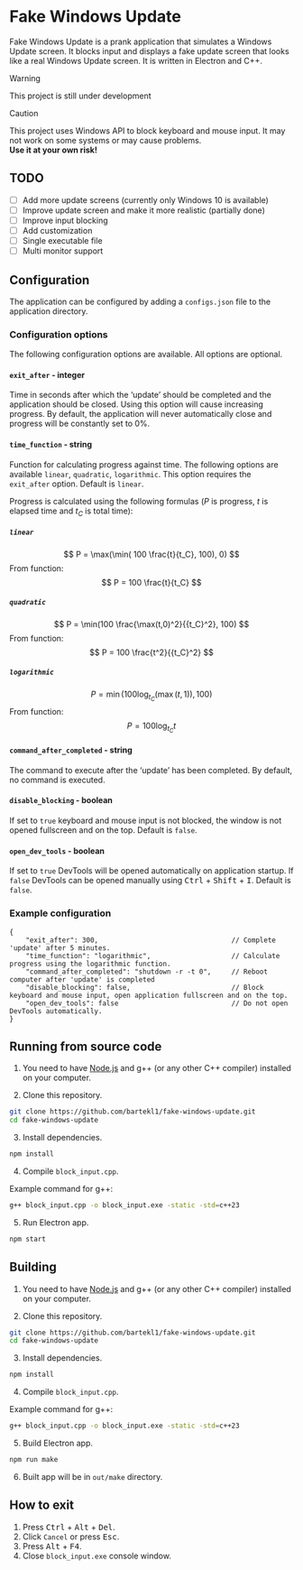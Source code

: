 # Fake Windows Update

Fake Windows Update is a prank application that simulates a Windows Update screen. It blocks input and displays a fake update screen that looks like a real Windows Update screen. It is written in Electron and C++.

> [!WARNING]
> This project is still under development

> [!CAUTION]
> This project uses Windows API to block keyboard and mouse input. It may not work on some systems or may cause problems. \
> **Use it at your own risk!**

## TODO

- [ ] Add more update screens (currently only Windows 10 is available)
- [ ] Improve update screen and make it more realistic (partially done)
- [ ] Improve input blocking
- [ ] Add customization
- [ ] Single executable file
- [ ] Multi monitor support

## Configuration

The application can be configured by adding a `configs.json` file to the application directory.

### Configuration options

The following configuration options are available. All options are optional.

#### `exit_after` - integer

Time in seconds after which the ‘update’ should be completed and the application should be closed. Using this option will cause increasing progress. By default, the application will never automatically close and progress will be constantly set to 0%.

#### `time_function` - string

Function for calculating progress against time. The following options are available `linear`, `quadratic`, `logarithmic`. This option requires the `exit_after` option. Default is `linear`.

Progress is calculated using the following formulas ($P$ is progress, $t$ is elapsed time and $t_C$ is total time):

##### `linear`

$$ P = \max(\min( 100 \frac{t}{t_C}, 100), 0) $$
From function:
$$ P = 100 \frac{t}{t_C} $$

##### `quadratic`

$$ P = \min(100 \frac{\max(t,0)^2}{{t_C}^2}, 100) $$
From function:
$$ P = 100 \frac{t^2}{{t_C}^2} $$

##### `logarithmic`

$$ P = \min(100 \log_{t_C}(\max(t, 1)), 100) $$
From function:
$$ P = 100 \log_{t_C}t $$

#### `command_after_completed` - string

The command to execute after the ‘update’ has been completed. By default, no command is executed.

#### `disable_blocking` - boolean

If set to `true` keyboard and mouse input is not blocked, the window is not opened fullscreen and on the top. Default is `false`.

#### `open_dev_tools` - boolean

If set to `true` DevTools will be opened automatically on application startup. If `false` DevTools can be opened manually using <kbd>Ctrl</kbd> + <kbd>Shift</kbd> + <kbd>I</kbd>. Default is `false`.

### Example configuration

```jsonc
{
    "exit_after": 300,                                 // Complete 'update' after 5 minutes.
    "time_function": "logarithmic",                    // Calculate progress using the logarithmic function.
    "command_after_completed": "shutdown -r -t 0",     // Reboot computer after 'update' is completed
    "disable_blocking": false,                         // Block keyboard and mouse input, open application fullscreen and on the top.
    "open_dev_tools": false                            // Do not open DevTools automatically.
}
```

## Running from source code

1. You need to have [Node.js](https://nodejs.org) and g++ (or any other C++ compiler) installed on your computer.

2. Clone this repository.

```bash
git clone https://github.com/bartekl1/fake-windows-update.git
cd fake-windows-update
```

3. Install dependencies.

```bash
npm install
```

4. Compile `block_input.cpp`.

Example command for g++:

```bash
g++ block_input.cpp -o block_input.exe -static -std=c++23
```

5. Run Electron app.

```bash
npm start
```

## Building

1. You need to have [Node.js](https://nodejs.org) and g++ (or any other C++ compiler) installed on your computer.

2. Clone this repository.

```bash
git clone https://github.com/bartekl1/fake-windows-update.git
cd fake-windows-update
```

3. Install dependencies.

```bash
npm install
```

4. Compile `block_input.cpp`.

Example command for g++:

```bash
g++ block_input.cpp -o block_input.exe -static -std=c++23
```

5. Build Electron app.

```bash
npm run make
```

6. Built app will be in `out/make` directory.

## How to exit

1. Press <kbd>Ctrl</kbd> + <kbd>Alt</kbd> + <kbd>Del</kbd>.
2. Click `Cancel` or press <kbd>Esc</kbd>.
3. Press <kbd>Alt</kbd> + <kbd>F4</kbd>.
4. Close `block_input.exe` console window.
